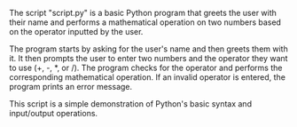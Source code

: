 The script "script.py" is a basic Python program that greets the user with their name and performs a mathematical operation on two numbers based on the operator inputted by the user.

The program starts by asking for the user's name and then greets them with it. It then prompts the user to enter two numbers and the operator they want to use (+, -, *, or /). The program checks for the operator and performs the corresponding mathematical operation. If an invalid operator is entered, the program prints an error message.

This script is a simple demonstration of Python's basic syntax and input/output operations.
